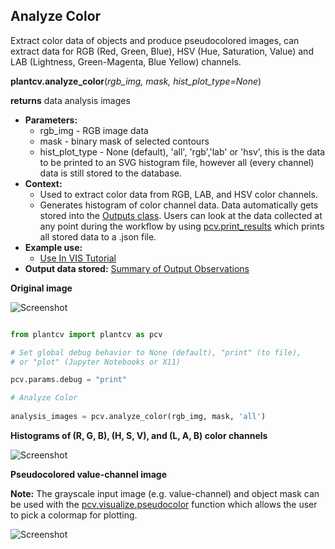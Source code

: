 ## Analyze Color

Extract color data of objects and produce pseudocolored images, can extract data for RGB (Red, Green, Blue), HSV (Hue, Saturation, Value) and LAB (Lightness, Green-Magenta, Blue Yellow) channels.

**plantcv.analyze_color**(*rgb_img, mask, hist_plot_type=None*)

**returns** data analysis images  

- **Parameters:**  
    - rgb_img - RGB image data
    - mask - binary mask of selected contours
    - hist_plot_type - None (default), 'all', 'rgb','lab' or 'hsv', this is the data to be printed to an SVG histogram file, however all (every channel) data is still stored to the database.
- **Context:**
    - Used to extract color data from RGB, LAB, and HSV color channels.
    - Generates histogram of color channel data. Data automatically gets stored into the [Outputs class](outputs.md). 
    Users can look at the data collected at any point during 
    the workflow by using [pcv.print_results](print_results.md) which prints all stored data to a .json file.
- **Example use:**
    - [Use In VIS Tutorial](vis_tutorial.md)
- **Output data stored:** [Summary of Output Observations](output_measurements.md#summary-of-output-observations)

**Original image**

![Screenshot](img/documentation_images/analyze_color/original_image.jpg)

```python

from plantcv import plantcv as pcv

# Set global debug behavior to None (default), "print" (to file), 
# or "plot" (Jupyter Notebooks or X11)

pcv.params.debug = "print"

# Analyze Color
    
analysis_images = pcv.analyze_color(rgb_img, mask, 'all')

```

**Histograms of (R, G, B), (H, S, V), and (L, A, B) color channels**

![Screenshot](img/documentation_images/analyze_color/color_histogram.jpg)

**Pseudocolored value-channel image**

**Note:** The grayscale input image (e.g. value-channel) and object mask can be used with the [pcv.visualize.pseudocolor](visualize_pseudocolor.md) function
which allows the user to pick a colormap for plotting.

![Screenshot](img/documentation_images/analyze_color/pseudocolored_value_image.jpg)
